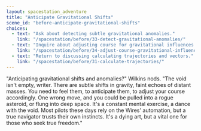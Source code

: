 ```yaml
---
layout: spacestation_adventure
title: "Anticipate Gravitational Shifts"
scene_id: "before-anticipate-gravitational-shifts"
choices:
  - text: "Ask about detecting subtle gravitational anomalies."
    link: "/spacestation/before/33-detect-gravitational-anomalies/"
  - text: "Inquire about adjusting course for gravitational influences."
    link: "/spacestation/before/34-adjust-course-gravitational-influences/"
  - text: "Return to discussing calculating trajectories and vectors."
    link: "/spacestation/before/31-calculate-trajectories/"
---
```


"Anticipating gravitational shifts and anomalies?" Wilkins nods. "The void isn't empty, writer. There are subtle shifts in gravity, faint echoes of distant masses. You need to feel them, to anticipate them, to adjust your course accordingly. One wrong move, and you could be pulled into a rogue asteroid, or flung into deep space. It's a constant mental exercise, a dance with the void. Most pilots these days rely on the Wires' automation, but a true navigator trusts their own instincts. It's a dying art, but a vital one for those who seek true freedom."
